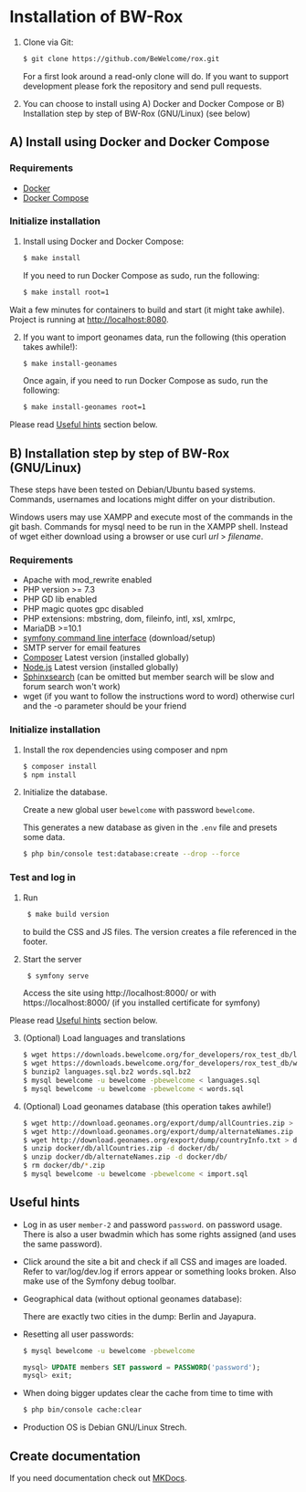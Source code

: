 # Installation of BW-Rox

1. Clone via Git:

    ```bash
    $ git clone https://github.com/BeWelcome/rox.git
    ```

    For a first look around a read-only clone will do. If you want to support development please fork the repository and send pull requests.

2. You can choose to install using A) Docker and Docker Compose or B) Installation step by step of BW-Rox (GNU/Linux) (see below)

## A) Install using Docker and Docker Compose

### Requirements

* [Docker](https://docs.docker.com/get-docker/)
* [Docker Compose](https://docs.docker.com/compose/install/)

### Initialize installation

1. Install using Docker and Docker Compose:

    ```bash
    $ make install
    ```

   If you need to run Docker Compose as sudo, run the following:

    ```bash
    $ make install root=1
    ```

Wait a few minutes for containers to build and start (it might take awhile). Project is running at
[http://localhost:8080](http://localhost:8080).

2. If you want to import geonames data, run the following (this operation takes awhile!):

    ```bash
    $ make install-geonames
    ```

    Once again, if you need to run Docker Compose as sudo, run the following:

    ```bash
    $ make install-geonames root=1
    ```
    
Please read [Useful hints](#useful-hints) section below.

## B) Installation step by step of BW-Rox (GNU/Linux)

These steps have been tested on Debian/Ubuntu based systems. Commands,
usernames and locations might differ on your distribution.

Windows users may use XAMPP and execute most of the commands in the git bash.
Commands for mysql need to be run in the XAMPP shell. Instead of wget either download
using a browser or use curl _url_ > _filename_.

### Requirements

* Apache with mod_rewrite enabled
* PHP version >= 7.3
* PHP GD lib enabled
* PHP magic quotes gpc disabled
* PHP extensions: mbstring, dom, fileinfo, intl, xsl, xmlrpc, 
* MariaDB >=10.1
* [symfony command line interface](https://symfony.com/download) (download/setup)
* SMTP server for email features
* [Composer](https://www.getcomposer.org) Latest version (installed globally)
* [Node.js](https://nodejs.org/) Latest version (installed globally)
* [Sphinxsearch](http://sphinxsearch.com/) (can be omitted but member search will be slow and forum search won't work)
* wget (if you want to follow the instructions word to word) otherwise curl and the -o parameter should be your friend

### Initialize installation

1. Install the rox dependencies using composer and npm

    ```bash
    $ composer install
    $ npm install
    ```

2.  Initialize the database.

	Create a new global user `bewelcome` with password `bewelcome`.

    This generates a new database as given in the ```.env``` file and presets some data.

    ```bash
    $ php bin/console test:database:create --drop --force
    ```

### Test and log in

1. Run

   ```bash
    $ make build version
   ```

   to build the CSS and JS files. The version creates a file referenced in the footer.

2. Start the server

   ```bash
    $ symfony serve
   ```

   Access the site using http://localhost:8000/ or with https://localhost:8000/ (if you installed certificate for symfony)

Please read [Useful hints](#useful-hints) section below.

3. (Optional) Load languages and translations

    ```bash
    $ wget https://downloads.bewelcome.org/for_developers/rox_test_db/languages.sql.bz2
    $ wget https://downloads.bewelcome.org/for_developers/rox_test_db/words.sql.bz2
    $ bunzip2 languages.sql.bz2 words.sql.bz2
    $ mysql bewelcome -u bewelcome -pbewelcome < languages.sql
    $ mysql bewelcome -u bewelcome -pbewelcome < words.sql
    ```

4. (Optional) Load geonames database (this operation takes awhile!)

    ```bash
    $ wget http://download.geonames.org/export/dump/allCountries.zip > docker/db/allCountries.zip
	$ wget http://download.geonames.org/export/dump/alternateNames.zip > docker/db/alternateNames.zip
	$ wget http://download.geonames.org/export/dump/countryInfo.txt > docker/db/countryInfo.txt
	$ unzip docker/db/allCountries.zip -d docker/db/
	$ unzip docker/db/alternateNames.zip -d docker/db/
	$ rm docker/db/*.zip
    $ mysql bewelcome -u bewelcome -pbewelcome < import.sql
    ```

## Useful hints

* Log in as user `member-2` and password `password`.  on password usage. There is also a user bwadmin which has some rights assigned (and uses the same password).

* Click around the site a bit and check if all CSS and images are loaded.
   Refer to var/log/dev.log if errors appear or something looks broken. Also make use of the Symfony debug toolbar.

* Geographical data (without optional geonames database):

    There are exactly two cities in the dump: Berlin and Jayapura.

* Resetting all user passwords:

    ```bash
    $ mysql bewelcome -u bewelcome -pbewelcome
    ```

    ```sql
    mysql> UPDATE members SET password = PASSWORD('password');
    mysql> exit;
    ```

* When doing bigger updates clear the cache from time to time with

    ```bash
    $ php bin/console cache:clear
    ```

* Production OS is Debian GNU/Linux Strech.

## Create documentation

If you need documentation check out [MKDocs](https://www.mkdocs.org/).
